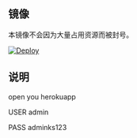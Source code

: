 

## 镜像

本镜像不会因为大量占用资源而被封号。

[![Deploy](https://www.herokucdn.com/deploy/button.png)](https://dashboard.heroku.com/new?template=https://github.com/Bascter-Main/heroku-ttyd)

## 说明
open you herokuapp 

USER admin

PASS adminks123
